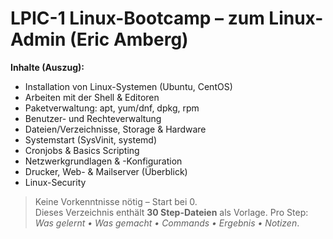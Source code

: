 # LPIC-1 Linux-Bootcamp – zum Linux-Admin (Eric Amberg)

**Inhalte (Auszug):**
- Installation von Linux-Systemen (Ubuntu, CentOS)
- Arbeiten mit der Shell & Editoren
- Paketverwaltung: apt, yum/dnf, dpkg, rpm
- Benutzer- und Rechteverwaltung
- Dateien/Verzeichnisse, Storage & Hardware
- Systemstart (SysVinit, systemd)
- Cronjobs & Basics Scripting
- Netzwerkgrundlagen & -Konfiguration
- Drucker, Web- & Mailserver (Überblick)
- Linux-Security
> Keine Vorkenntnisse nötig – Start bei 0.  
Dieses Verzeichnis enthält **30 Step-Dateien** als Vorlage. Pro Step: _Was gelernt • Was gemacht • Commands • Ergebnis • Notizen_.
